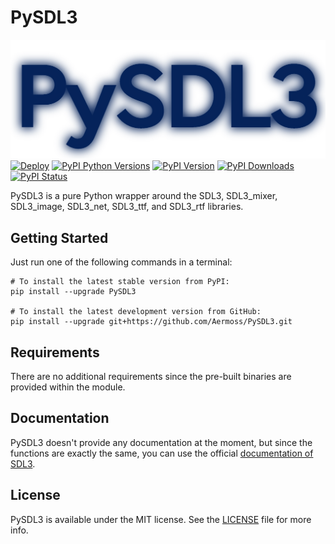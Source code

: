 # PySDL3

[![Logo](https://github.com/Aermoss/PySDL3/blob/main/res/logo.png?raw=true)](https://github.com/Aermoss/PySDL3)
[![Deploy](https://github.com/Aermoss/PySDL3/actions/workflows/python-publish.yml/badge.svg)](https://github.com/Aermoss/PySDL3/actions/workflows/python-publish.yml)
[![PyPI Python Versions](https://img.shields.io/pypi/pyversions/PySDL3)](https://pypi.org/project/PySDL3)
[![PyPI Version](https://img.shields.io/pypi/v/PySDL3.svg)](https://pypi.org/project/PySDL3)
[![PyPI Downloads](https://img.shields.io/pypi/dm/PySDL3.svg)](https://pypi.org/project/PySDL3)
[![PyPI Status](https://img.shields.io/pypi/status/PySDL3.svg)](https://pypi.org/project/PySDL3)

PySDL3 is a pure Python wrapper around the SDL3, SDL3\_mixer, SDL3\_image, SDL3\_net, SDL3\_ttf, and SDL3\_rtf libraries.

## Getting Started
Just run one of the following commands in a terminal:
```
# To install the latest stable version from PyPI:
pip install --upgrade PySDL3

# To install the latest development version from GitHub:
pip install --upgrade git+https://github.com/Aermoss/PySDL3.git
```

## Requirements
There are no additional requirements since the pre-built binaries are provided within the module.

## Documentation
PySDL3 doesn't provide any documentation at the moment, but since the functions are exactly the same, you can use the official [documentation of SDL3](https://wiki.libsdl.org/SDL3).

## License
PySDL3 is available under the MIT license. See the [LICENSE](https://github.com/Aermoss/PySDL3/blob/main/LICENSE) file for more info.
